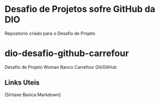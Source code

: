 # Desafio de Projetos sofre GitHub da DIO
Repositorio criado para o Desafio de Projeto

# dio-desafio-github-carrefour
Desafio de Projeto Woman Banco Carrefour Git/GitHub

## Links Uteis
[Sintaxe Basica Markdown]

